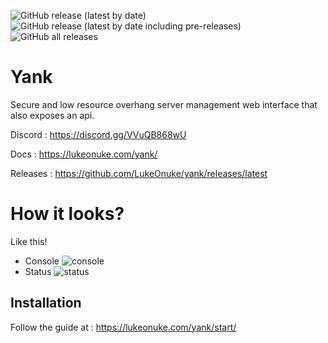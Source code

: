 ![GitHub release (latest by date)](https://img.shields.io/github/v/release/LukeOnuke/yank?color=lime) 
![GitHub release (latest by date including pre-releases)](https://img.shields.io/github/v/release/LukeOnuke/yank?color=lime&include_prereleases) 
![GitHub all releases](https://img.shields.io/github/downloads/LukeOnuke/yank/total)

# Yank
Secure and low resource overhang server management web 
interface that also exposes an api.

Discord : https://discord.gg/VVuQB868wU

Docs : https://lukeonuke.com/yank/

Releases : https://github.com/LukeOnuke/yank/releases/latest

# How it looks?
Like this!

- Console ![console](https://i.imgur.com/aIGEFUC.png)
- Status ![status](https://i.imgur.com/mueqAU3.png)

## Installation
Follow the guide at : https://lukeonuke.com/yank/start/